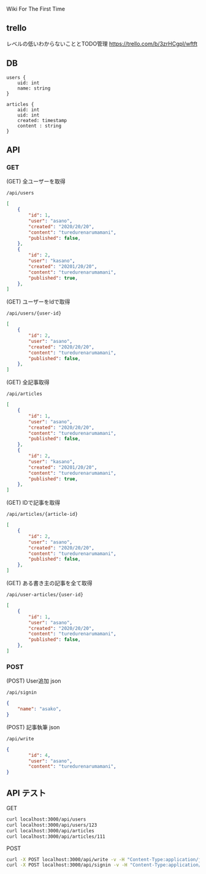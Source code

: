 Wiki For The First Time

## trello
レベルの低いわからないこととTODO管理
https://trello.com/b/3zrHCgpI/wftft

## DB

```
users {
    uid: int 
    name: string
}

articles {
    aid: int
    uid: int
    created: timestamp
    content : string
}
```

## API

### GET
(GET) 全ユーザーを取得
```
/api/users
```

```json
[
    {
        "id": 1,
        "user": "asano",
        "created": "2020/20/20",
        "content": "turedurenarumamani",
        "published": false,
    },
    {
        "id": 2,
        "user": "kasano",
        "created": "20201/20/20",
        "content": "turedurenarumamani",
        "published": true,
    },
]
```

(GET) ユーザーをIdで取得
```
/api/users/{user-id}
```

```json
[
    {
        "id": 2,
        "user": "asano",
        "created": "2020/20/20",
        "content": "turedurenarumamani",
        "published": false,
    },
]
```

(GET) 全記事取得
```
/api/articles
```

```json
[
    {
        "id": 1,
        "user": "asano",
        "created": "2020/20/20",
        "content": "turedurenarumamani",
        "published": false,
    },
    {
        "id": 2,
        "user": "kasano",
        "created": "20201/20/20",
        "content": "turedurenarumamani",
        "published": true,
    },
]
```

(GET) IDで記事を取得
```
/api/articles/{article-id}
```

```json
[
    {
        "id": 2,
        "user": "asano",
        "created": "2020/20/20",
        "content": "turedurenarumamani",
        "published": false,
    },
]
```

(GET) ある書き主の記事を全て取得
```
/api/user-articles/{user-id}
```

```json
[
    {
        "id": 1,
        "user": "asano",
        "created": "2020/20/20",
        "content": "turedurenarumamani",
        "published": false,
    },
]
```
### POST

(POST) User追加 json
```
/api/signin
```

```json
{
    "name": "asako",
}
```

(POST) 記事執筆 json
```
/api/write
```

```json
{
        "id": 4,
        "user": "asano",
        "content": "turedurenarumamani",
}
```


## API テスト
GET
```bash
curl localhost:3000/api/users
curl localhost:3000/api/users/123
curl localhost:3000/api/articles
curl localhost:3000/api/articles/111
```
POST
```bash
curl -X POST localhost:3000/api/write -v -H "Content-Type:application/json" -d "{\"author\":\"asako\", \"content\":\"ukiyoni\", \"published\":false}"
curl -X POST localhost:3000/api/signin -v -H "Content-Type:application/json" -d "{\"name\":\"asako\", \"id\":123}"
```